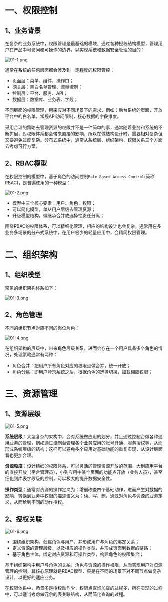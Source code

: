 # 一、权限控制

## 1、业务背景

在复杂的业务系统中，权限管理是最基础的模块，通过各种授权结构模型，管理用户在产品中可访问和可操作的边界，以实现系统和数据安全管理的目的：

![](https://images.gitee.com/uploads/images/2022/0212/221502_4a785d24_5064118.png "01-1.png")

通常在系统的任何层面都会涉及到一定程度的权限管控：

- 页面层：菜单、组件、操作口；
- 网关层：黑白名单管理、流量控制；
- 控制层：平台、服务、API；
- 数据层：数据库、业务表、字段；

不同层面的权限管理，用来应对不同场景下的需求，例如：后台系统的页面，开放平台中的白名单，常规API访问限制，核心数据的字段维度。

采用合理的策略去管理资源的权限并不是一件简单的事，通常随着业务和系统的不断扩展，对权限体系都会带来直接的影响，所以在做结构设计时，需要相对复杂但又要避免过度复杂。分布式系统中，通常从系统层、组织架构、权限关系三个方面去考虑可行方案。

## 2、RBAC模型

在权限控制的模型中，基于角色的访问控制`Role-Based-Access-Control`(简称RBAC)，是普遍使用的一种模型：

![](https://images.gitee.com/uploads/images/2022/0212/221515_f6867140_5064118.png "01-2.png")

- 模型中三个核心要素：用户、角色、权限；
- 可以简化模型，单从用户层级去管理资源；
- 升级模型结构，做继承合并或选择性责任分离；

围绕RBAC的权限体系，可以精细化管理，相应的结构设计也会复杂，通常用在多业务多场景的分布式系统中，在用户极少的轻量应用中，会精简权限管理。

# 二、组织架构

## 1、组织模型

常见的组织架构体系如下：

![](https://images.gitee.com/uploads/images/2022/0212/221532_4ecb53a7_5064118.png "01-3.png")

## 2、角色管理

不同的组织节点对应不同的岗位角色：

![](https://images.gitee.com/uploads/images/2022/0212/221553_2bf90a9c_5064118.png "01-4.png")

在组织架构的层级中，带来角色层级关系，进而会存在一个用户具备多个角色的情况，处理策略通常有两种：

- 角色合并：把用户所有角色对应的权限点做合并，统一开放；
- 角色分离：即用户登录系统之后，根据角色的选择切换，加载相应权限；

# 三、资源管理

## 1、资源层级

![](https://images.gitee.com/uploads/images/2022/0212/221607_4bb758ee_5064118.png "01-5.png")

**系统层级**：大型复杂的架构中，会对系统做应用的划分，并且通过控制台做各种通用业务的管理，例如通过控制台管理各个业务应用的账号开通、服务授权等，从而形成系统层级的结构；这样可以避免多个应用对基础功能的重复实现，从设计层面看也更加合理。

**资源粒度**：设计精细的权限体系，可以灵活的管理资源开放的范围，大到应用平台的直接开放（平台管理员），小到应用中某个页面的功能点开放（业务人员），甚至细化到库表字段级的控制，可以极大的提升数据安全性。

**操作类型**：通常对资源的操作定义为：增删改查四个基础动作，进而产生对数据的影响，转换到业务中权限的描述语义为：读、写、删，通过对角色与资源的业务定义，从而给到不同的动作授权。

## 2、授权关联

![](https://images.gitee.com/uploads/images/2022/0212/221624_ae4bcff5_5064118.png "01-6.png")

- 围绕组织架构，创建角色与用户，并形成用户与角色的绑定关系；
- 定义资源的管理层级，以及相应的操作类型，并形成页面到数据的链路；
- 基于角色主体，绑定对应资源和可操作类型，构建角色的权限集合；

基于组织架构中用户与角色的关系，角色与资源的操作权限，从而实现用户对资源管理的控制，其核心原理就是RBAC模型，只是在不同的场景下对不同节点做复杂设计，以更好的适应业务。

在权限体系中，场景多是授权动作少，权限点查询加载的过程多，所在实现的过程中，可以适当考虑做冗余的表关联结构，从而简化查询的过程。
